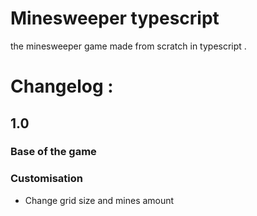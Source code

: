 # Minesweeper typescript
the minesweeper game made from scratch in typescript .
# Changelog :

## 1.0
### Base of the game
### Customisation
- Change grid size and mines amount